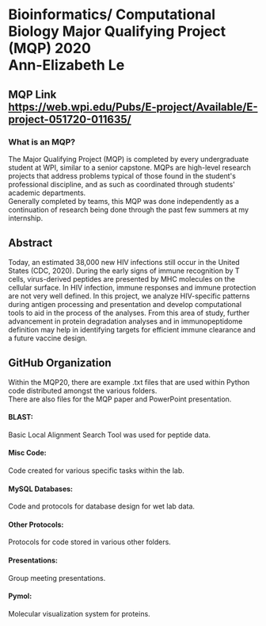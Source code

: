 # Bioinformatics/ Computational Biology Major Qualifying Project (MQP) 2020 <br/> Ann-Elizabeth Le

## MQP Link <br/> https://web.wpi.edu/Pubs/E-project/Available/E-project-051720-011635/

### What is an MQP?
The Major Qualifying Project (MQP) is completed by every undergraduate student at WPI, similar to a senior capstone. MQPs are high-level research projects that address problems typical of those found in the student's professional discipline, and as such as coordinated through students' academic departments. <br/>
Generally completed by teams, this MQP was done independently as a continuation of research being done through the past few summers at my internship. 

## Abstract
Today, an estimated 38,000 new HIV infections still occur in the United States (CDC, 2020). During the early signs of immune recognition by T cells, virus-derived peptides are presented by MHC molecules on the cellular surface. In HIV infection, immune responses and immune protection are not very well defined. In this project, we analyze HIV-specific patterns during antigen processing and presentation and develop computational tools to aid in the process of the analyses. From this area of study, further advancement in protein degradation analyses and in immunopeptidome definition may help in identifying targets for efficient immune clearance and a future vaccine design.

## GitHub Organization
Within the MQP20, there are example .txt files that are used within Python code distributed amongst the various folders. <br/>
There are also files for the MQP paper and PowerPoint presentation.

#### BLAST: 
Basic Local Alignment Search Tool was used for peptide data.

#### Misc Code: 
Code created for various specific tasks within the lab. 

#### MySQL Databases: 
Code and protocols for database design for wet lab data.

#### Other Protocols: 
Protocols for code stored in various other folders. 

#### Presentations: 
Group meeting presentations.

#### Pymol: 
Molecular visualization system for proteins.

